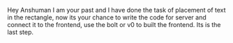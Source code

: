 Hey Anshuman I am your past and I have done the task of placement of text in the rectangle, now its your chance to write the code for server and connect it to the frontend, use the bolt or v0 to built the frontend. Its is the last step.